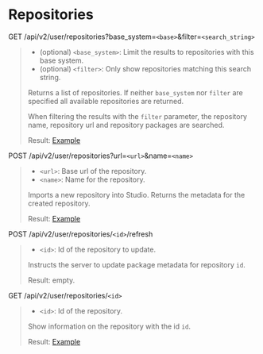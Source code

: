# Repositories

GET /api/v2/user/repositories?base_system=`<base>`&filter=`<search_string>`
>* (optional) `<base_system>`: Limit the results to repositories with this base system.
>* (optional) `<filter>`: Only show repositories matching this search string.
>
>Returns a list of repositories. If neither `base_system` nor `filter` are specified all available repositories are returned.
>
>When filtering the results with the `filter` parameter, the repository name, repository url and repository packages are searched.
>
>Result: [Example](repositories.xml)

POST /api/v2/user/repositories?url=`<url>`&name=`<name>`
>* `<url>`: Base url of the repository.
>* `<name>`: Name for the repository.
>
>Imports a new repository into Studio. Returns the metadata for the created repository.
>
>Result: [Example](repository.xml)

POST /api/v2/user/repositories/`<id>`/refresh
>* `<id>`: Id of the repository to update.
>
>Instructs the server to update package metadata for repository `id`.
>
>Result: empty.

GET /api/v2/user/repositories/`<id>`
>* `<id>`: Id of the repository.
>
>Show information on the repository with the id `id`.
>
>Result: [Example](repository.xml)
